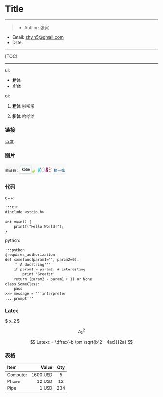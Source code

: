 <link rel="stylesheet" href="../../css/bootstrap.css">
<link rel="stylesheet" href="../../css/bootstrap-theme.css">
<link rel="stylesheet" href="../../css/monokai.css">
<!-- <link rel="stylesheet" href="../../css/default.css"> -->

<script type="text/javascript" async="" src="../../js/MathJax/MathJax.js?config=TeX-AMS-MML_HTMLorMML"></script>
<script type="text/javascript">
    MathJax.Hub.Config({
        "tex2jax": { inlineMath: [ [ '$', '$' ] ] }
    });
</script>

<body>
<div class="container">

# Title

-----------------------

>- Author: 张寅
- Email: zhyin5@gmail.com
- Date: 

-----------------------

[TOC]

-----------------------

ul:

- **粗体**
- *斜体*

ol:

1. __粗体__
啦啦啦

1. __斜体__
哈哈哈

### 链接

[百度](http://www.baidu.com)

### 图片

![啦啦](img/lala.jpg)

### 代码

c++:

    :::c++
    #include <stdio.h>

    int main() {
        printf("Hello World!");
    }

python:

    :::python
    @requires_authorization
    def somefunc(param1='', param2=0):
        '''A docstring'''
        if param1 > param2: # interesting
            print 'Greater'
        return (param2 - param1 + 1) or None
    class SomeClass:
        pass
    >>> message = '''interpreter
    ... prompt'''

### Latex

$ x_2 $

$$ A^2_3 $$

$$ Latexx = \dfrac{-b \pm \sqrt{b^2 - 4ac}}{2a} $$

### 表格

| Item      |    Value | Qty  |
| :-------- | --------:| :--: |
| Computer  | 1600 USD |  5   |
| Phone     |   12 USD |  12  |
| Pipe      |    1 USD | 234  |

</div>
</body>
